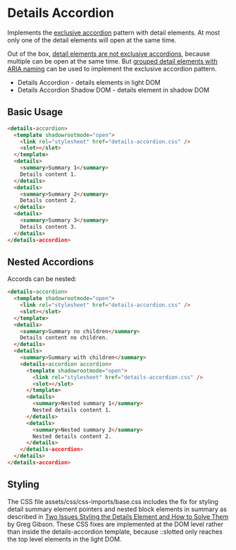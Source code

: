 # Details Accordion

Implements the [exclusive accordion](https://open-ui.org/components/accordion.explainer/) pattern with detail elements. At most only one of the detail elements will open at the same time.

Out of the box, [detail elements are not exclusive accordions](https://daverupert.com/2019/12/why-details-is-not-an-accordion/), because multiple can be open at the same time. But [grouped detail elements with ARIA naming](https://adrianroselli.com/2023/08/progressively-enhanced-html-accordion.html) can be used to implement the exclusive accordion pattern.

- Details Accordion - details elements in light DOM
- Details Accordion Shadow DOM - details element in shadow DOM

## Basic Usage

```html
<details-accordion>
  <template shadowrootmode="open">
    <link rel="stylesheet" href="details-accordion.css" />
    <slot></slot>
  </template>
  <details>
    <summary>Summary 1</summary>
    Details content 1.
  </details>
  <details>
    <summary>Summary 2</summary>
    Details content 2.
  </details>
  <details>
    <summary>Summary 3</summary>
    Details content 3.
  </details>
</details-accordion>
```

## Nested Accordions

Accords can be nested:

```html
<details-accordion>
  <template shadowrootmode="open">
    <link rel="stylesheet" href="details-accordion.css" />
    <slot></slot>
  </template>
  <details>
    <summary>Summary no children</summary>
    Details content no children.
  </details>
  <details>
    <summary>Summary with children</summary>
    <details-accordion accordion>
      <template shadowrootmode="open">
        <link rel="stylesheet" href="details-accordion.css" />
        <slot></slot>
      </template>
      <details>
        <summary>Nested summary 1</summary>
        Nested details content 1.
      </details>
      <details>
        <summary>Nested summary 2</summary>
        Nested details content 2.
      </details>
    </details-accordion>
  </details>
</details-accordion>
```

## Styling

The CSS file assets/css/css-imports/base.css includes the fix for styling detail summary element pointers and nested block elements in summary as described in
[Two Issues Styling the Details Element and How to Solve Them](https://css-tricks.com/two-issues-styling-the-details-element-and-how-to-solve-them/) by Greg Gibson. These CSS fixes are implemented at the DOM level rather than inside the details-accordion template, because ::slotted only reaches the top level elements in the light DOM.
